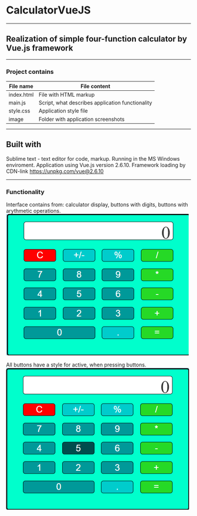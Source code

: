 # CalculatorVueJS
---------------------------------
## Realization of simple four-function calculator by Vue.js framework
---------------------------------
### Project contains
 File name         |   File content
-------------------|------------------
index.html         |File with HTML markup
main.js            |Script, what describes application functionality
style.css          |Application style file
image              | Folder with application screenshots

----------------------------------------
Built with
----------------------------------------
Sublime text - text editor for code, markup. 
Running in the MS Windows enviroment.
Application using Vue.js version 2.6.10. Framework loading by CDN-link https://unpkg.com/vue@2.6.10

----------------------------------------

### Functionality
Interface contains from: calculator display, buttons with digits, buttons with arythmetic operations.
![alt interface](https://github.com/AlexShyshkov/CalculatorVueJS/blob/master/image/app-image.png?raw=true)

All buttons have a style for active, when pressing buttons.
![alt active_button](https://github.com/AlexShyshkov/CalculatorVueJS/blob/master/image/active-button.png?raw=true)
